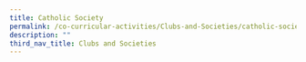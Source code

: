 ```yaml
---
title: Catholic Society
permalink: /co-curricular-activities/Clubs-and-Societies/catholic-society
description: ""
third_nav_title: Clubs and Societies
---
```


